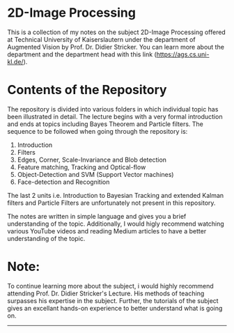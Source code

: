 # 2D-Image Processing

This is a collection of my notes on the subject 2D-Image Processing offered at Technical University of Kaiserslautern under the department of Augmented Vision by Prof. Dr. Didier Stricker. You can learn more about the department and the department head with this link (https://ags.cs.uni-kl.de/). 

# Contents of the Repository

The repository is divided into various folders in which individual topic has been illustrated in detail. The lecture begins with a very formal introduction and ends at topics including Bayes Theorem and Particle filters. 
The sequence to be followed when going through the repository is: 

1. Introduction
2. Filters
3. Edges, Corner, Scale-Invariance and Blob detection
4. Feature matching, Tracking and Optical-flow
5. Object-Detection and SVM (Support Vector machines)
6. Face-detection and Recognition

The last 2 units i.e. Introduction to Bayesian Tracking and extended Kalman filters and Particle Filters are unfortunately not present in this repository. 

The notes are written in simple language and gives you a brief understanding of the topic. Additionally, I would higly recommend watching various YouTube videos and reading Medium articles to have a better understanding of the topic.    

# Note: 
To continue learning more about the subject, i would highly recommend attending Prof. Dr. Didier Stricker's Lecture. His methods of teaching surpasses his expertise in the subject. Further, the tutorials of the subject gives an excellant hands-on experience to better understand what is going on. 

-------------

